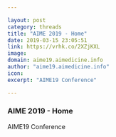 ```yaml
---

layout: post
category: threads
title: "AIME 2019 - Home"
date: 2019-03-15 23:05:51
link: https://vrhk.co/2XZjKXL
image: 
domain: aime19.aimedicine.info
author: "aime19.aimedicine.info"
icon: 
excerpt: "AIME19 Conference"

---
```


### AIME 2019 - Home

AIME19 Conference